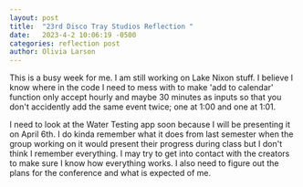 ```yaml
---
layout: post
title:  "23rd Disco Tray Studios Reflection "
date:   2023-4-2 10:06:19 -0500
categories: reflection post
author: Olivia Larson
---
```

 
This is a busy week for me. I am still working on Lake Nixon stuff. I believe I know where in the code I need to mess with to make 'add to calendar' function only accept hourly and maybe 30 minutes as inputs so that you don't accidently add the same event twice; one at 1:00 and one at 1:01. 

I need to look at the Water Testing app soon because I will be presenting it on April 6th. I do kinda remember what it does from last semester when the group working on it would present their progress during class but I don't think I remember everything. I may try to get into contact with the creators to make sure I know how everything works. I also need to figure out the plans for the conference and what is expected of me.